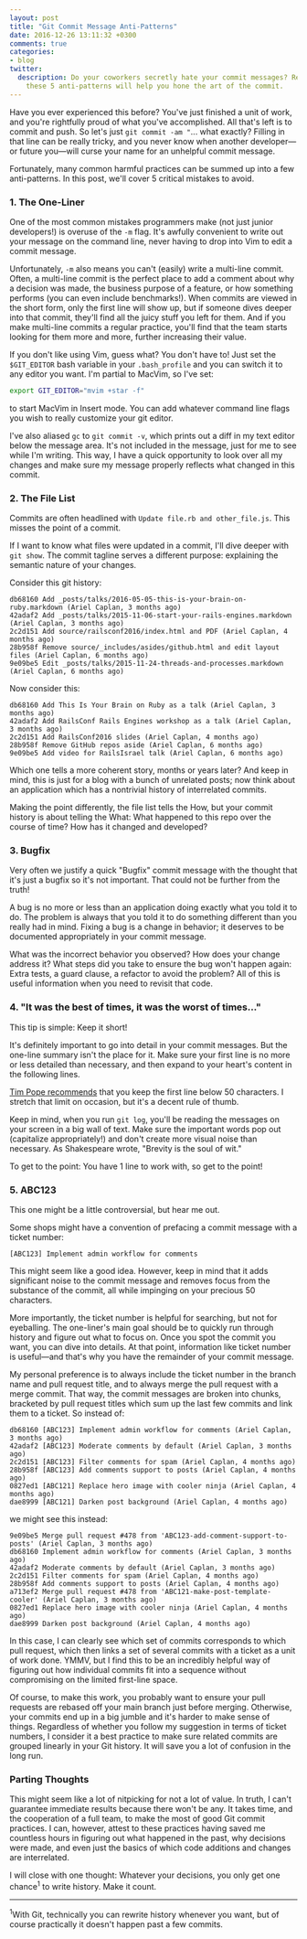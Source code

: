 ```yaml
---
layout: post
title: "Git Commit Message Anti-Patterns"
date: 2016-12-26 13:11:32 +0300
comments: true
categories:
- blog
twitter:
  description: Do your coworkers secretly hate your commit messages? Recognizing
    these 5 anti-patterns will help you hone the art of the commit.
---
```


Have you ever experienced this before?  You've just finished a unit of work, and
you're rightfully proud of what you've accomplished.  All that's left is to
commit and push.  So let's just `git commit -am "`... what exactly?  Filling in
that line can be really tricky, and you never know when another developer—or
future you—will curse your name for an unhelpful commit message.

Fortunately, many common harmful practices can be summed up into a few
anti-patterns.  In this post, we'll cover 5 critical mistakes to avoid.

<!-- more -->

### 1. The One-Liner

One of the most common mistakes programmers make (not just junior developers!)
is overuse of the `-m` flag.  It's awfully convenient to write out your message
on the command line, never having to drop into Vim to edit a commit message.

Unfortunately, `-m` also means you can't (easily) write a multi-line commit.
Often, a multi-line commit is the perfect place to add a comment about why a
decision was made, the business purpose of a feature, or how something performs
(you can even include benchmarks!).  When commits are viewed in the short form,
only the first line will show up, but if someone dives deeper into that commit,
they'll find all the juicy stuff you left for them.  And if you make multi-line
commits a regular practice, you'll find that the team starts looking for them
more and more, further increasing their value.

If you don't like using Vim, guess what?  You don't have to!  Just set the
`$GIT_EDITOR` bash variable in your `.bash_profile` and you can switch it to
any editor you want.  I'm partial to MacVim, so I've set:

```sh
export GIT_EDITOR="mvim +star -f"
```

to start MacVim in Insert mode.  You can add whatever command line flags you
wish to really customize your git editor.

I've also aliased `gc` to `git commit -v`, which prints out a diff in my text
editor below the message area.  It's not included in the message, just for me to
see while I'm writing.  This way, I have a quick opportunity to look over all my
changes and make sure my message properly reflects what changed in this commit.

### 2. The File List

Commits are often headlined with `Update file.rb and other_file.js`.  This
misses the point of a commit.

If I want to know what files were updated in a commit, I'll dive deeper with
`git show`.  The commit tagline serves a different purpose: explaining the
semantic nature of your changes.

Consider this git history:

```
db68160 Add _posts/talks/2016-05-05-this-is-your-brain-on-ruby.markdown (Ariel Caplan, 3 months ago)
42adaf2 Add _posts/talks/2015-11-06-start-your-rails-engines.markdown (Ariel Caplan, 3 months ago)
2c2d151 Add source/railsconf2016/index.html and PDF (Ariel Caplan, 4 months ago)
28b958f Remove source/_includes/asides/github.html and edit layout files (Ariel Caplan, 6 months ago)
9e09be5 Edit _posts/talks/2015-11-24-threads-and-processes.markdown (Ariel Caplan, 6 months ago)
```

Now consider this:

```
db68160 Add This Is Your Brain on Ruby as a talk (Ariel Caplan, 3 months ago)
42adaf2 Add RailsConf Rails Engines workshop as a talk (Ariel Caplan, 3 months ago)
2c2d151 Add RailsConf2016 slides (Ariel Caplan, 4 months ago)
28b958f Remove GitHub repos aside (Ariel Caplan, 6 months ago)
9e09be5 Add video for RailsIsrael talk (Ariel Caplan, 6 months ago)
```

Which one tells a more coherent story, months or years later?  And keep in mind,
this is just for a blog with a bunch of unrelated posts; now think about an
application which has a nontrivial history of interrelated commits.

Making the point differently, the file list tells the How, but your commit
history is about telling the What: What happened to this repo over the course of
time?  How has it changed and developed?

### 3. Bugfix

Very often we justify a quick "Bugfix" commit message with the thought that it's
just a bugfix so it's not important.  That could not be further from the truth!

A bug is no more or less than an application doing exactly what you told it to
do.  The problem is always that you told it to do something different than you
really had in mind.  Fixing a bug is a change in behavior; it deserves to be
documented appropriately in your commit message.

What was the incorrect behavior you observed?  How does your change address it?
What steps did you take to ensure the bug won't happen again: Extra tests, a
guard clause, a refactor to avoid the problem?  All of this is useful
information when you need to revisit that code.

### 4. "It was the best of times, it was the worst of times..."

This tip is simple: Keep it short!

It's definitely important to go into detail in your commit messages.  But the
one-line summary isn't the place for it.  Make sure your first line is no more
or less detailed than necessary, and then expand to your heart's content in the
following lines.

[Tim Pope recommends][Tim Pope recommends] that you keep the first line below 50
characters.  I stretch that limit on occasion, but it's a decent rule of thumb.

Keep in mind, when you run `git log`, you'll be reading the messages on your
screen in a big wall of text.  Make sure the important words pop out (capitalize
appropriately!) and don't create more visual noise than necessary.  As
Shakespeare wrote, "Brevity is the soul of wit."

To get to the point: You have 1 line to work with, so get to the point!

### 5. ABC123

This one might be a little controversial, but hear me out.

Some shops might have a convention of prefacing a commit message with a ticket
number:

```
[ABC123] Implement admin workflow for comments
```

This might seem like a good idea.  However, keep in mind that it adds
significant noise to the commit message and removes focus from the substance of
the commit, all while impinging on your precious 50 characters.

More importantly, the ticket number is helpful for searching, but not for
eyeballing.  The one-liner's main goal should be to quickly run through history
and figure out what to focus on.  Once you spot the commit you want, you can
dive into details.  At that point, information like ticket number is useful—and
that's why you have the remainder of your commit message.

My personal preference is to always include the ticket number in the branch name
and pull request title, and to always merge the pull request with a merge
commit.  That way, the commit messages are broken into chunks, bracketed by pull
request titles which sum up the last few commits and link them to a ticket.  So
instead of:

```
db68160 [ABC123] Implement admin workflow for comments (Ariel Caplan, 3 months ago)
42adaf2 [ABC123] Moderate comments by default (Ariel Caplan, 3 months ago)
2c2d151 [ABC123] Filter comments for spam (Ariel Caplan, 4 months ago)
28b958f [ABC123] Add comments support to posts (Ariel Caplan, 4 months ago)
0827ed1 [ABC121] Replace hero image with cooler ninja (Ariel Caplan, 4 months ago)
dae8999 [ABC121] Darken post background (Ariel Caplan, 4 months ago)
```

we might see this instead:

```
9e09be5 Merge pull request #478 from 'ABC123-add-comment-support-to-posts' (Ariel Caplan, 3 months ago)
db68160 Implement admin workflow for comments (Ariel Caplan, 3 months ago)
42adaf2 Moderate comments by default (Ariel Caplan, 3 months ago)
2c2d151 Filter comments for spam (Ariel Caplan, 4 months ago)
28b958f Add comments support to posts (Ariel Caplan, 4 months ago)
a713ef2 Merge pull request #478 from 'ABC121-make-post-template-cooler' (Ariel Caplan, 3 months ago)
0827ed1 Replace hero image with cooler ninja (Ariel Caplan, 4 months ago)
dae8999 Darken post background (Ariel Caplan, 4 months ago)
```

In this case, I can clearly see which set of commits corresponds to which pull
request, which then links a set of several commits with a ticket as a unit of
work done.  YMMV, but I find this to be an incredibly helpful way of figuring
out how individual commits fit into a sequence without compromising on the
limited first-line space.

Of course, to make this work, you probably want to ensure your pull requests are
rebased off your main branch just before merging. Otherwise, your commits end up
in a big jumble and it's harder to make sense of things. Regardless of whether
you follow my suggestion in terms of ticket numbers, I consider it a best
practice to make sure related commits are grouped linearly in your Git history.
It will save you a lot of confusion in the long run.

### Parting Thoughts

This might seem like a lot of nitpicking for not a lot of value. In truth, I
can't guarantee immediate results because there won't be any. It takes time, and
the cooperation of a full team, to make the most of good Git commit practices.
I can, however, attest to these practices having saved me countless hours in
figuring out what happened in the past, why decisions were made, and even just
the basics of which code additions and changes are interrelated.

I will close with one thought: Whatever your decisions, you only get one
chance<sup>1</sup> to write history. Make it count.

<hr />

<sup>1</sup>With Git, technically you can rewrite history whenever you want, but of
course practically it doesn't happen past a few commits.

[Tim Pope recommends]: http://tbaggery.com/2008/04/19/a-note-about-git-commit-messages.html
